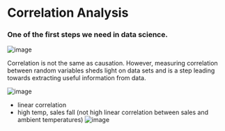 # Correlation Analysis

### One of the first steps we need in data science.
![image](https://user-images.githubusercontent.com/48233453/126875438-5c676794-0467-4b78-93c3-91e7088cef41.png)


Correlation is not the same as causation. However, measuring correlation between random variables sheds light on data sets and is a step leading towards extracting useful information from data.

![image](https://user-images.githubusercontent.com/48233453/126875467-85a4bda3-3ab0-4fb4-adb6-545335ee333f.png)

- linear correlation
- high temp, sales fall (not high linear correlation between sales and ambient temperatures)
![image](https://user-images.githubusercontent.com/48233453/126875584-cefb4c8c-5676-4fa9-924b-66f638484890.png)




